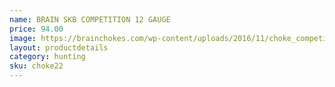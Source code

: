 ```yaml
---
name: BRAIN SKB COMPETITION 12 GAUGE
price: 94.00
image: https://brainchokes.com/wp-content/uploads/2016/11/choke_competition-400x300.jpg
layout: productdetails
category: hunting
sku: choke22
---
```

